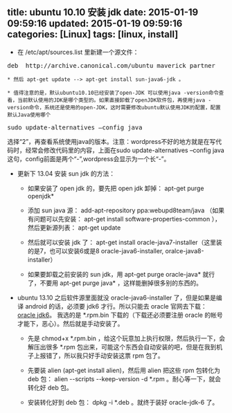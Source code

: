 title: ubuntu 10.10 安装 jdk
date: 2015-01-19 09:59:16
updated: 2015-01-19 09:59:16
categories: [Linux]
tags: [linux, install]
---

* 在 /etc/apt/sources.list 里新建一个源文件：
<pre>
deb  http://archive.canonical.com/ubuntu maverick partner
</pre>

    * 然后 apt-get update --> apt-get install sun-java6-jdk 。

    * 值得注意的是，默认ubuntu10.10已经安装了open-JDK 可以使用java -version命令查看，当前默认使用的JDK是哪个类型的。如果直接卸载了openJDK软件包，再使用java -version命令，系统还是使用的open-JDK，这时需要修改ubuntu默认使用JDK的配置，配置默认Java使用哪个

<pre>
sudo update-alternatives –config java
</pre>

选择“2”，再查看系统使用java的版本。注意：wordpress不好的地方就是在写代码时，经常会修改代码里的内容，上面在sudo update-alternatives –config java这句，config前面是两个“-”,wordpress会显示为一个长“-”。


* 更新下 13.04 安装 sun jdk 的方法： 
    * 如果安装了 open jdk 的，要先把 open jdk 卸掉： apt-get purge openjdk*

    * 添加 sun java 源： add-apt-repository ppa:webupd8team/java （如果有问题可以先安装： apt-get install software-properties-common ），然后更新源列表： apt-get update

    * 然后就可以安装 jdk 了： apt-get install oracle-java7-installer（这里装的是7，也可以安装6或是8 oracle-java6-installer, oralce-java8-installer）

    * 如果要卸载之前安装的 sun jdk，用 apt-get purge oracle-java* 就行了，不要用 apt-get purge java* ，这样能删掉很多别的东西的。


* ubuntu 13.10 之后软件源里面就没 oracle-java6-installer 了，但是如果是编译 android 的话，必须要 jdk6 才行。所以只能去 oracle 官网去下载： [oracle jdk6](http://www.oracle.com/technetwork/java/javase/downloads/java-archive-downloads-javase6-419409.html#jdk-6u45-oth-JPR)。 我选的是 *.rpm.bin 下载的（下载还必须要注册 oracle 的帐号才能下，恶心）。然后就是手动安装了。

    * 先是 chmod+x *.rpm.bin ，给这个玩意加上执行权限，然后执行一下，会解压出很多 *.rpm 包出来，可能这个东西会自动安装的吧，但是在我到机子上报错了，所以我只好手动安装这票 rpm 包了。

    * 先要装 alien (apt-get install alien)，然后用 alien 把这些 rpm 包转化为 deb 包： alien --scripts --keep-version -d *.rpm 。耐心等一下，就会转化好 deb 包。

    * 安装转化好到 deb 包： dpkg -i *.deb 。就终于装好 oracle-jdk-6 了。

